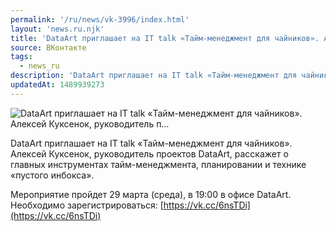 ```yaml
---
permalink: '/ru/news/vk-3996/index.html'
layout: 'news.ru.njk'
title: 'DataArt приглашает на IT talk «Тайм-менеджмент для чайников». Алексей Куксенок, руководитель п'
source: ВКонтакте
tags:
  - news_ru
description: 'DataArt приглашает на IT talk «Тайм-менеджмент для чайников». Алексей Куксенок, руководитель п…'
updatedAt: 1489939273
---
```

![DataArt приглашает на IT talk «Тайм-менеджмент для чайников». Алексей Куксенок, руководитель п…](https://sun9-36.userapi.com/impf/c639123/v639123484/12971/jLV51ule9_0.jpg?size=1259x708&quality=96&proxy=1&sign=94b50ce0157f62c98b4e537042427845&c_uniq_tag=uqWu3tiObn3tBiDqf6zxtr_MijltwaHfZH38TIeHNT4&type=album)

DataArt приглашает на IT talk «Тайм-менеджмент для чайников».
Алексей Куксенок, руководитель проектов DataArt, расскажет о главных инструментах тайм-менеджмента, планировании и технике «пустого инбокса».

Мероприятие пройдет 29 марта (среда), в 19:00 в офисе DataArt.
Необходимо зарегистрироваться: [https://vk.cc/6nsTDi](https://vk.cc/6nsTDi)
